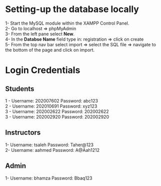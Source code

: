 # Setting-up the database locally

1- Start the MySQL module within the XAMPP Control Panel. <br>
2- Go to localhost => phpMyAdmin <br>
3- From the left pane select <b>New</b>. <br>
4- In the <b>Databse Name</b> field type in: registration => click on create <br>
5- From the top nav bar select import => select the SQL file => navigate to the bottom of the page and click on import. <br>

# Login Credentials

## Students
1 - Username: 202007602   Password: abc123 <br>
2 - Username: 202010691   Password: xyz123 <br>
3 - Username: 202002622   Password: 202002622 <br>
3 - Username: 202002920   Password: 202002920 <br>

## Instructors
1- Username: tsaleh   Password: Taher@123 <br>
2- Username: aahmed   Password: A@Aah1212 <br>

## Admin
1- Username: bhamza   Password: Bbaq123 <br>